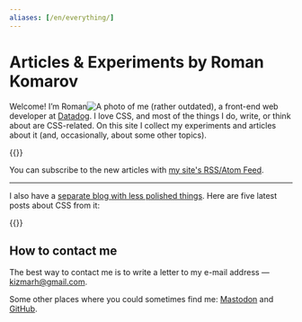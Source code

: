 ```yaml
---
aliases: [/en/everything/]
---
```


# **Articles & Experiments** by <span class="p-name p-author">Roman Komarov</span>

Welcome! I’m Roman![A photo of me (rather outdated)](/photo.jpg "{:hidden aria-hidden='true' class='u-photo'}")<a class="u-url u-uid" href="https://kizu.dev" hidden aria-hidden="true">kizu.dev</a>, a <span class="p-job-title">front-end web developer</span> at [Datadog](https://www.datadoghq.com/ "{:class='p-org'}"). <span class="p-note">I love <span class="p-category">CSS</span>, and most of the things I do, write, or think about are CSS-related.</span> On this site I collect my experiments and articles about it (and, occasionally, about some other topics).

{{<ArticleList>}}

You can subscribe to the new articles with [my site's RSS/Atom Feed](https://feeds.feedburner.com/kizuruen).

- - -

I also have a [separate blog with less polished things](https://blog.kizu.dev "{:rel='me' class='u-url'}"). Here are five latest posts about CSS from it:

{{<BlogList>}}

## How to contact me

The best way to contact me is to write a letter to my e-mail address — [kizmarh@gmail.com](mailto:kizmarh@gmail.com "{:class='u-email'}").

Some other places where you could sometimes find me: [Mastodon](https://front-end.social/@kizu "{:rel='me' class='u-url'}") and [GitHub](gh:kizu "{:rel='me' class='u-url'}").
